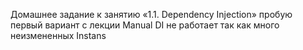 Домашнее задание к занятию «1.1. Dependency Injection»
пробую первый вариант с лекции
Manual DI
 не работает так как много неизмененных Instans